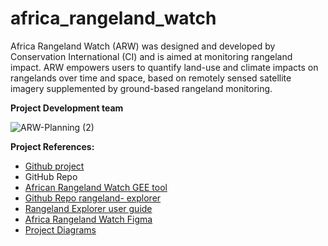 # africa_rangeland_watch
Africa Rangeland Watch (ARW) was designed and developed by Conservation  International (CI) and is aimed at monitoring rangeland impact. ARW empowers  users to quantify land-use and climate impacts on rangelands over time and space,  based on remotely sensed satellite imagery supplemented by ground-based  rangeland monitoring. 

**Project Development team**

![ARW-Planning  (2)](https://github.com/user-attachments/assets/41fa9a5b-e331-419e-a9fd-438c263d3619)

**Project References:**
- [Github project](https://github.com/orgs/kartoza/projects/107)
- GitHub Repo
- [African Rangeland Watch GEE tool](https://ee-yekelaso1818.projects.earthengine.app/view/african-rangeland-watch)
- [Github Repo rangeland- explorer](https://github.com/zanderVenter/rangeland-explorer/blob/main/app.js#L904)
- [Rangeland Explorer user guide](https://docs.google.com/document/d/1SH5SA3-B16bUPLsp0CH86R9I2EN59oJf7eSeWnpLWnk/edit)
- [Africa Rangeland Watch Figma](https://www.figma.com/design/BlAYm1Z8wdEYA5faH8XT8L/Africa-Rangeland-Watch_Wireframing-Workflow?node-id=0-1&t=Npid1tTNpkxJzAcq-1)
- [Project Diagrams](https://drive.google.com/file/d/1XixuyVqs4uzUlMPi9ela1_lhg5_e4o8B/view?usp=sharing)

